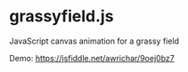 # grassyfield.js
JavaScript canvas animation for a grassy field

Demo: https://jsfiddle.net/awrichar/9oej0bz7
